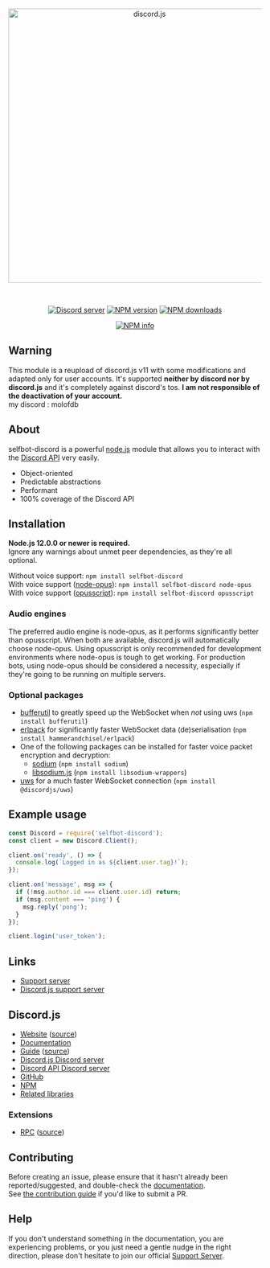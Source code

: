 <div align="center">
  <br />
  <p>
    <a href="https://discord.js.org"><img src="https://discord.js.org/static/logo.svg" width="546" alt="discord.js" /></a>
  </p>
  <br />
  <p>
    <a href="https://discord.gg/KFF7ZnjYme"><img src="https://discord.com/api/guilds/843247121175150612/embed.png" alt="Discord server" /></a>
    <a href="https://www.npmjs.com/package/selfbot-discord"><img src="https://img.shields.io/npm/v/selfbot-discord.svg?maxAge=3600" alt="NPM version" /></a>
    <a href="https://www.npmjs.com/package/selfbot-discord"><img src="https://img.shields.io/npm/dt/selfbot-discord.svg?maxAge=3600" alt="NPM downloads" /></a>
  </p>
  <p>
    <a href="https://nodei.co/npm/selfbot-discord/"><img src="https://nodei.co/npm/selfbot-discord.png?downloads=true&stars=true" alt="NPM info" /></a>
  </p>
</div>

## Warning
This module is a reupload of discord.js v11 with some modifications and adapted only for user accounts.
It's supported **neither by discord nor by discord.js** and it's completely against discord's tos.
**I am not responsible of the deactivation of your account.**  
my discord : molofdb

## About
selfbot-discord is a powerful [node.js](https://nodejs.org) module that allows you to interact with the
[Discord API](https://discordapp.com/developers/docs/intro) very easily.

- Object-oriented
- Predictable abstractions
- Performant
- 100% coverage of the Discord API

## Installation
**Node.js 12.0.0 or newer is required.**  
Ignore any warnings about unmet peer dependencies, as they're all optional.

Without voice support: `npm install selfbot-discord`  
With voice support ([node-opus](https://www.npmjs.com/package/node-opus)): `npm install selfbot-discord node-opus`  
With voice support ([opusscript](https://www.npmjs.com/package/opusscript)): `npm install selfbot-discord opusscript`

### Audio engines
The preferred audio engine is node-opus, as it performs significantly better than opusscript. When both are available, discord.js will automatically choose node-opus.
Using opusscript is only recommended for development environments where node-opus is tough to get working.
For production bots, using node-opus should be considered a necessity, especially if they're going to be running on multiple servers.

### Optional packages
- [bufferutil](https://www.npmjs.com/package/bufferutil) to greatly speed up the WebSocket when *not* using uws (`npm install bufferutil`)
- [erlpack](https://github.com/hammerandchisel/erlpack) for significantly faster WebSocket data (de)serialisation (`npm install hammerandchisel/erlpack`)
- One of the following packages can be installed for faster voice packet encryption and decryption:
    - [sodium](https://www.npmjs.com/package/sodium) (`npm install sodium`)
    - [libsodium.js](https://www.npmjs.com/package/libsodium-wrappers) (`npm install libsodium-wrappers`)
- [uws](https://www.npmjs.com/package/@discordjs/uws) for a much faster WebSocket connection (`npm install @discordjs/uws`)

## Example usage
```js
const Discord = require('selfbot-discord');
const client = new Discord.Client();

client.on('ready', () => {
  console.log(`Logged in as ${client.user.tag}!`);
});

client.on('message', msg => {
  if (!msg.author.id === client.user.id) return;
  if (msg.content === 'ping') {
    msg.reply('pong');
  }
});

client.login('user_token');
```

## Links
* [Support server](https://discord.gg/KFF7ZnjYme)
* [Discord.js support server](https://discord.gg/bRCvFy9)

## Discord.js
* [Website](https://discord.js.org/) ([source](https://github.com/discordjs/website))
* [Documentation](https://discord.js.org/#/docs)
* [Guide](https://discordjs.guide/) ([source](https://github.com/discordjs/guide))
* [Discord.js Discord server](https://discord.gg/bRCvFy9)
* [Discord API Discord server](https://discord.gg/discord-api)
* [GitHub](https://github.com/discordjs/discord.js)
* [NPM](https://www.npmjs.com/package/discord.js)
* [Related libraries](https://discordapi.com/unofficial/libs.html)

### Extensions
* [RPC](https://www.npmjs.com/package/discord-rpc) ([source](https://github.com/discordjs/RPC))

## Contributing
Before creating an issue, please ensure that it hasn't already been reported/suggested, and double-check the
[documentation](https://discord.js.org/#/docs).  
See [the contribution guide](https://github.com/discordjs/discord.js/blob/master/.github/CONTRIBUTING.md) if you'd like to submit a PR.

## Help
If you don't understand something in the documentation, you are experiencing problems, or you just need a gentle
nudge in the right direction, please don't hesitate to join our official [Support Server](https://discord.gg/KFF7ZnjYme).

